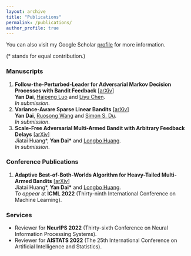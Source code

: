 ```yaml
---
layout: archive
title: "Publications"
permalink: /publications/
author_profile: true
---
```


You can also visit my Google Scholar [profile](https://scholar.google.com/citations?user=gkG4z3IAAAAJ) for more information.

(* stands for equal contribution.)

### Manuscripts

1. **Follow-the-Perturbed-Leader for Adversarial Markov Decision Processes with Bandit Feedback**  \[[arXiv](https://arxiv.org/abs/2205.13451)\]  
**Yan Dai**, [Haipeng Luo](https://haipeng-luo.net/) and [Liyu Chen](https://lchenat.github.io/).  
*In submission*.
1. **Variance-Aware Sparse Linear Bandits** \[[arXiv](https://arxiv.org/abs/2205.13450)\]  
**Yan Dai**, [Ruosong Wang](https://www.cs.cmu.edu/~ruosongw/) and [Simon S. Du](https://simonshaoleidu.com/).  
*In submission*.
1. **Scale-Free Adversarial Multi-Armed Bandit with Arbitrary Feedback Delays** \[[arXiv](https://arxiv.org/abs/2110.13400)\]  
Jiatai Huang\*, **Yan Dai\*** and [Longbo Huang](https://people.iiis.tsinghua.edu.cn/~huang/).  
*In submission*.

### Conference Publications

1. **Adaptive Best-of-Both-Worlds Algorithm for Heavy-Tailed Multi-Armed Bandits** \[[arXiv](https://arxiv.org/abs/2201.11921)\]  
Jiatai Huang\*, **Yan Dai\*** and [Longbo Huang](https://people.iiis.tsinghua.edu.cn/~huang/).  
*To appear* at **ICML 2022** (Thirty-ninth International Conference on Machine Learning).

### Services
* Reviewer for **NeurIPS 2022** (Thirty-sixth Conference on Neural Information Processing Systems).
* Reviewer for **AISTATS 2022** (The 25th International Conference on Artificial Intelligence and Statistics).
